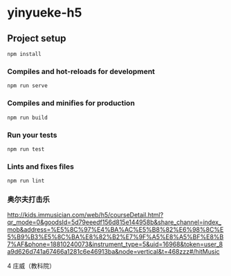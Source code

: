 # yinyueke-h5

## Project setup
```
npm install
```

### Compiles and hot-reloads for development
```
npm run serve
```

### Compiles and minifies for production
```
npm run build
```

### Run your tests
```
npm run test
```

### Lints and fixes files
```
npm run lint
```

### 奥尔夫打击乐
http://kids.immusician.com/web/h5/courseDetail.html?qr_mode=0&goodsId=5d79eeedf156d815e144958b&share_channel=index_mob&address=%E5%8C%97%E4%BA%AC%E5%B8%82%E6%98%8C%E5%B9%B3%E5%8C%BA%E8%82%B2%E7%9F%A5%E8%A5%BF%E8%B7%AF&phone=18810240073&instrument_type=5&uid=16968&token=user_8a9d626d741a67466a1281c6e46913ba&node=vertical&t=468zzz#/hitMusic

4 庄威（教科院）